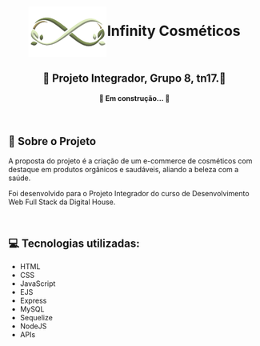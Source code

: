 <h1 align="center">
<a><img align="center" height="100em" src="/public/images/Logo3PNG.png"></a>Infinity Cosméticos
</h1>

<h2 align="center">
🍃 Projeto Integrador, Grupo 8, tn17.🌿
</h2> 

<h4 align="center"> 
	🚩 Em construção... 🚧 
</h4>

</br>

<h2>
🍁 Sobre o Projeto
</h2> 

 A proposta do projeto é a criação de um e-commerce de cosméticos com destaque em produtos orgânicos e saudáveis, aliando a beleza com a saúde.

 Foi desenvolvido para o Projeto Integrador do curso de Desenvolvimento Web Full Stack da Digital House.

 </br>

<h2>
 💻 Tecnologias utilizadas:
</h2> 

<ul>
<li>HTML</li>
<li>CSS</li>
<li>JavaScript</li>
<li>EJS</li>
<li>Express</li>
<li>MySQL</li>
<li>Sequelize</li>
<li>NodeJS</li>
<li>APIs</li>
</ul>

